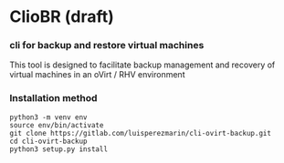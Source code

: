 # ClioBR (draft)

### cli for backup and restore virtual machines

This tool is designed to facilitate backup management and recovery of virtual machines in an oVirt / RHV environment

### Installation method

```
python3 -m venv env
source env/bin/activate
git clone https://gitlab.com/luisperezmarin/cli-ovirt-backup.git
cd cli-ovirt-backup
python3 setup.py install
```
